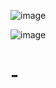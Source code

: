 ![image](https://github.com/user-attachments/assets/84cf3c7e-6cff-4c97-8ff9-e3fa4141cd49)

![image](https://github.com/user-attachments/assets/7a5d64bb-ae89-4484-aee4-3d3ec86db90f)

# -
